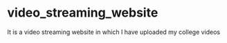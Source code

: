 # video_streaming_website
It is a video streaming website in which I have uploaded my college videos 
